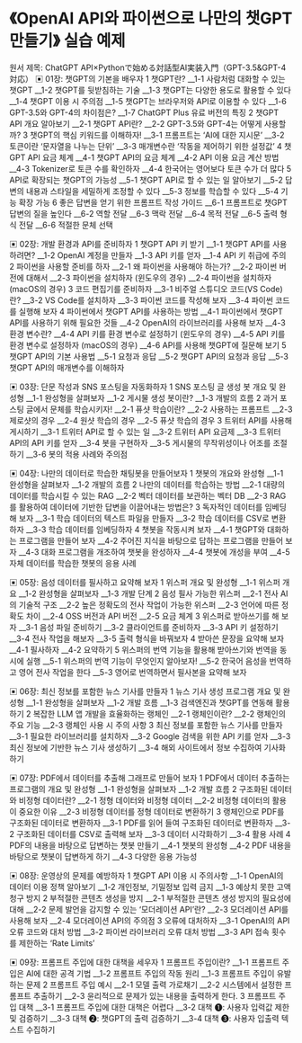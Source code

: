 # 《OpenAI API와 파이썬으로 나만의 챗GPT 만들기》 실습 예제

원서 제목: ChatGPT API×Pythonで始める対話型AI実装入門（GPT-3.5&GPT-4 対応）
▣ 01장: 챗GPT의 기본을 배우자
1 챗GPT란?
__1-1 사람처럼 대화할 수 있는 챗GPT
__1-2 챗GPT를 뒷받침하는 기술
__1-3 챗GPT는 다양한 용도로 활용할 수 있다
__1-4 챗GPT 이용 시 주의점
__1-5 챗GPT는 브라우저와 API로 이용할 수 있다
__1-6 GPT-3.5와 GPT-4의 차이점은?
__1-7 ChatGPT Plus 유료 버전의 특징
2 챗GPT API 개요 알아보기
__2-1 챗GPT API란?
__2-2 GPT-3.5와 GPT-4는 어떻게 사용할까?
3 챗GPT의 핵심 키워드를 이해하자!
__3-1 프롬프트는 ‘AI에 대한 지시문’
__3-2 토큰이란 ‘문자열을 나누는 단위’
__3-3 매개변수란 ‘작동을 제어하기 위한 설정값’
4 챗GPT API 요금 체계
__4-1 챗GPT API의 요금 체계
__4-2 API 이용 요금 계산 방법
__4-3 Tokenizer로 토큰 수를 확인하자
__4-4 한국어는 영어보다 토큰 수가 더 많다
5 API로 확장되는 챗GPT의 가능성
__5-1 챗GPT API로 할 수 있는 일 알아보기
__5-2 답변의 내용과 스타일을 세밀하게 조정할 수 있다
__5-3 정보를 학습할 수 있다
__5-4 기능 확장 가능
6 좋은 답변을 얻기 위한 프롬프트 작성 가이드
__6-1 프롬프트로 챗GPT 답변의 질을 높인다
__6-2 역할 전달
__6-3 맥락 전달
__6-4 목적 전달
__6-5 출력 형식 전달
__6-6 적절한 문체 선택
 
▣ 02장: 개발 환경과 API를 준비하자
1 챗GPT API 키 받기
__1-1 챗GPT API를 사용하려면?
__1-2 OpenAI 계정을 만들자
__1-3 API 키를 얻자
__1-4 API 키 취급에 주의
2 파이썬을 사용할 준비를 하자
__2-1 왜 파이썬을 사용해야 하는가?
__2-2 파이썬 버전에 대해서
__2-3 파이썬을 설치하자 (윈도우의 경우)
__2-4 파이썬을 설치하자 (macOS의 경우)
3 코드 편집기를 준비하자
__3-1 비주얼 스튜디오 코드(VS Code)란?
__3-2 VS Code를 설치하자
__3-3 파이썬 코드를 작성해 보자
__3-4 파이썬 코드를 실행해 보자
4 파이썬에서 챗GPT API를 사용하는 방법
__4-1 파이썬에서 챗GPT API를 사용하기 위해 필요한 것들
__4-2 OpenAI의 라이브러리를 사용해 보자
__4-3 환경 변수란?
__4-4 API 키를 환경 변수로 설정하기 (윈도우의 경우)
__4-5 API 키를 환경 변수로 설정하자 (macOS의 경우)
__4-6 API를 사용해 챗GPT에 질문해 보기
5 챗GPT API의 기본 사용법
__5-1 요청과 응답
__5-2 챗GPT API의 요청과 응답
__5-3 챗GPT API의 매개변수를 이해하자
 
▣ 03장: 단문 작성과 SNS 포스팅을 자동화하자
1 SNS 포스팅 글 생성 봇 개요 및 완성형
__1-1 완성형을 살펴보자
__1-2 게시물 생성 봇이란?
__1-3 개발의 흐름
2 과거 포스팅 글에서 문체를 학습시키자!
__2-1 퓨샷 학습이란?
__2-2 사용하는 프롬프트
__2-3 제로샷의 경우
__2-4 원샷 학습의 경우
__2-5 퓨샷 학습의 경우
3 트위터 API를 사용해 게시하기
__3-1 트위터 API로 할 수 있는 일
__3-2 트위터 API 요금제
__3-3 트위터 API의 API 키를 얻자
__3-4 봇을 구현하자
__3-5 게시물의 무작위성이나 어조를 조절하기
__3-6 봇의 적용 사례와 주의점
 
▣ 04장: 나만의 데이터로 학습한 채팅봇을 만들어보자
1 챗봇의 개요와 완성형
__1-1 완성형을 살펴보자
__1-2 개발의 흐름
2 나만의 데이터를 학습하는 방법
__2-1 대량의 데이터를 학습시킬 수 있는 RAG
__2-2 벡터 데이터를 보관하는 벡터 DB
__2-3 RAG를 활용하여 데이터에 기반한 답변을 이끌어내는 방법은?
3 독자적인 데이터를 임베딩해 보자
__3-1 학습 데이터의 텍스트 파일을 만들자
__3-2 학습 데이터를 CSV로 변환하자
__3-3 학습 데이터를 임베딩하자
4 챗봇을 작동시켜 보자
__4-1 챗GPT와 대화하는 프로그램을 만들어 보자
__4-2 주어진 지식을 바탕으로 답하는 프로그램을 만들어 보자
__4-3 대화 프로그램을 개조하여 챗봇을 완성하자
__4-4 챗봇에 개성을 부여
__4-5 자체 데이터를 학습한 챗봇의 응용 사례
 
▣ 05장: 음성 데이터를 필사하고 요약해 보자
1 위스퍼 개요 및 완성형
__1-1 위스퍼 개요
__1-2 완성형을 살펴보자
__1-3 개발 단계
2 음성 필사 가능한 위스퍼
__2-1 전사 AI의 기술적 구조
__2-2 높은 정확도의 전사 작업이 가능한 위스퍼
__2-3 언어에 따른 정확도 차이
__2-4 OSS 버전과 API 버전
__2-5 요금 체계
3 위스퍼로 받아쓰기를 해 보자
__3-1 음성 파일 준비하기
__3-2 클라이언트를 준비하자
__3-3 API 키 설정하기
__3-4 전사 작업을 해보자
__3-5 출력 형식을 바꿔보자
4 받아쓴 문장을 요약해 보자
__4-1 필사하자
__4-2 요약하기
5 위스퍼의 번역 기능을 활용해 받아쓰기와 번역을 동시에 실행
__5-1 위스퍼의 번역 기능이 무엇인지 알아보자!
__5-2 한국어 음성을 번역하고 영어 전사 작업을 한다
__5-3 영어로 번역하면서 필사본을 요약해 보자
 
▣ 06장: 최신 정보를 포함한 뉴스 기사를 만들자
1 뉴스 기사 생성 프로그램 개요 및 완성형
__1-1 완성형을 살펴보자
__1-2 개발 흐름
__1-3 검색엔진과 챗GPT를 연동해 활용하기
2 복잡한 LLM 앱 개발을 효율화하는 랭체인
__2-1 랭체인이란?
__2-2 랭체인의 주요 기능
__2-3 랭체인 사용 시 주의 사항
3 최신 정보를 포함한 뉴스 기사를 만들자
__3-1 필요한 라이브러리를 설치하자
__3-2 Google 검색을 위한 API 키를 얻자
__3-3 최신 정보에 기반한 뉴스 기사 생성하기
__3-4 해외 사이트에서 정보 수집하여 기사화하기
 
▣ 07장: PDF에서 데이터를 추출해 그래프로 만들어 보자
1 PDF에서 데이터 추출하는 프로그램의 개요 및 완성형
__1-1 완성형을 살펴보자
__1-2 개발 흐름
2 구조화된 데이터와 비정형 데이터란?
__2-1 정형 데이터와 비정형 데이터
__2-2 비정형 데이터의 활용이 중요한 이유
__2-3 비정형 데이터를 정형 데이터로 변환하기
3 랭체인으로 PDF를 구조화된 데이터로 변환하자
__3-1 PDF를 읽어 들여 구조화된 데이터로 변환하자
__3-2 구조화된 데이터를 CSV로 출력해 보자
__3-3 데이터 시각화하기
__3-4 활용 사례
4 PDF의 내용을 바탕으로 답변하는 챗봇 만들기
__4-1 챗봇의 완성형
__4-2 PDF 내용을 바탕으로 챗봇이 답변하게 하기
__4-3 다양한 응용 가능성
 
▣ 08장: 운영상의 문제를 예방하자
1 챗GPT API 이용 시 주의사항
__1-1 OpenAI의 데이터 이용 정책 알아보기
__1-2 개인정보, 기밀정보 입력 금지
__1-3 예상치 못한 고액 청구 방지
2 부적절한 콘텐츠 생성을 방지
__2-1 부적절한 콘텐츠 생성 방지의 필요성에 대해
__2-2 문제 발언을 감지할 수 있는 ‘모더레이션 API’란?
__2-3 모더레이션 API를 사용해 보자
__2-4 모더레이션 API의 주의점
3 오류에 대처하자
__3-1 OpenAI의 API 오류 코드와 대처 방법
__3-2 파이썬 라이브러리 오류 대처 방법
__3-3 API 접속 횟수를 제한하는 ‘Rate Limits’
 
▣ 09장: 프롬프트 주입에 대한 대책을 세우자
1 프롬프트 주입이란?
__1-1 프롬프트 주입은 AI에 대한 공격 기법
__1-2 프롬프트 주입의 작동 원리
__1-3 프롬프트 주입이 유발하는 문제
2 프롬프트 주입 예시
__2-1 모델 출력 가로채기
__2-2 시스템에서 설정한 프롬프트 추출하기
__2-3 윤리적으로 문제가 있는 내용을 출력하게 한다.
3 프롬프트 주입 대책
__3-1 프롬프트 주입에 대한 대책은 어렵다
__3-2 대책 ➊: 사용자 입력값 제한 및 검증하기
__3-3 대책 ➋: 챗GPT의 출력 검증하기
__3-4 대책 ➌: 사용자 입출력 텍스트 수집하기
